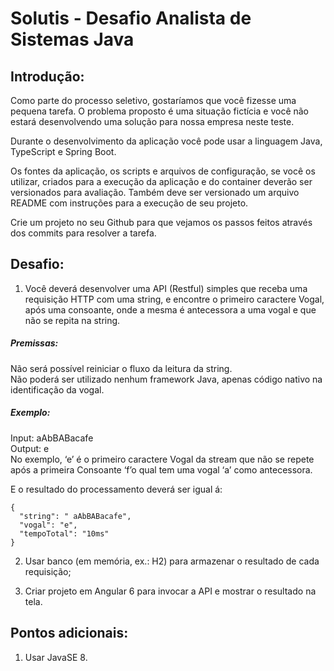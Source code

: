 # Solutis - Desafio Analista de Sistemas Java


## Introdução:

Como parte do processo seletivo, gostaríamos que você fizesse uma pequena tarefa. O problema proposto é uma situação fictícia e você não estará desenvolvendo uma solução para nossa empresa neste teste.

Durante o desenvolvimento da aplicação você pode usar a linguagem Java, TypeScript e Spring Boot.

Os fontes da aplicação, os scripts e arquivos de configuração, se você os utilizar, criados para a execução da aplicação e do container deverão ser versionados para avaliação. Também deve ser versionado um arquivo README com instruções para a execução de seu projeto.

Crie um projeto no seu Github para que vejamos os passos feitos através dos commits para resolver a tarefa.


## Desafio:

1. Você deverá desenvolver uma API (Restful) simples que receba uma requisição HTTP com uma string, e encontre o primeiro caractere Vogal, após uma consoante, onde a mesma é antecessora a uma vogal e que não se repita na string.

##### Premissas:
Não será possível reiniciar o fluxo da leitura da string.  
Não poderá ser utilizado nenhum framework Java, apenas código nativo na identificação da vogal.  

##### Exemplo:
Input:  aAbBABacafe  
Output: e   
No exemplo, ‘e’ é o primeiro caractere Vogal da stream que não se repete após a primeira Consoante ‘f’o qual tem uma vogal ‘a’ como antecessora.  

E o resultado do processamento deverá ser igual á:  

```
{
  "string": " aAbBABacafe",
  "vogal": "e",
  "tempoTotal": "10ms"
}
```

2. Usar banco (em memória, ex.: H2) para armazenar o resultado de cada requisição;

3. Criar projeto em Angular 6 para invocar a API e mostrar o resultado na tela.

## Pontos adicionais:
1. Usar JavaSE 8.